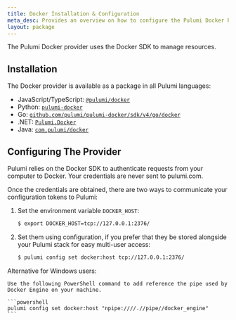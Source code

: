 ```yaml
---
title: Docker Installation & Configuration
meta_desc: Provides an overview on how to configure the Pulumi Docker Provider.
layout: package
---
```


The Pulumi Docker provider uses the Docker SDK to manage resources.

## Installation

The Docker provider is available as a package in all Pulumi languages:

* JavaScript/TypeScript: [`@pulumi/docker`](https://www.npmjs.com/package/@pulumi/docker)
* Python: [`pulumi-docker`](https://pypi.org/project/pulumi-docker/)
* Go: [`github.com/pulumi/pulumi-docker/sdk/v4/go/docker`](https://github.com/pulumi/pulumi-docker)
* .NET: [`Pulumi.Docker`](https://www.nuget.org/packages/Pulumi.Docker)
* Java: [`com.pulumi/docker`](https://central.sonatype.com/artifact/com.pulumi/docker)

## Configuring The Provider

Pulumi relies on the Docker SDK to authenticate requests from your computer to Docker. Your credentials are never sent
to pulumi.com.

Once the credentials are obtained, there are two ways to communicate your configuration tokens to Pulumi:

1. Set the environment variable `DOCKER_HOST`:

    ```bash
    $ export DOCKER_HOST=tcp://127.0.0.1:2376/
    ```

2. Set them using configuration, if you prefer that they be stored alongside your Pulumi stack for easy multi-user access:

    ```bash
    $ pulumi config set docker:host tcp://127.0.0.1:2376/
    ```

Alternative for Windows users:
    
    Use the following PowerShell command to add reference the pipe used by Docker Engine on your machine. 

    ```powershell
    pulumi config set docker:host "npipe:////.//pipe//docker_engine"
    ```
